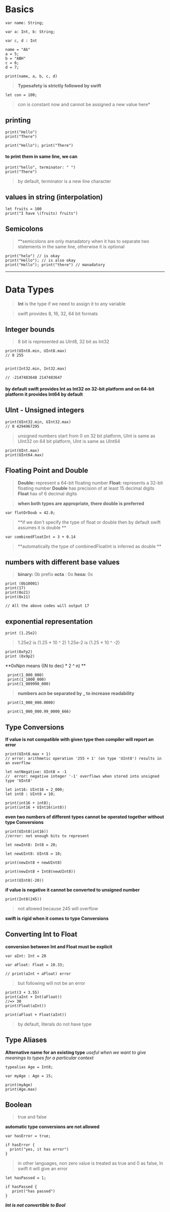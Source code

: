 # Basics

``` 
var name: String;

var a: Int, b: String;

var c, d : Int

name = "Ab"
a = 5;
b = "ABH"
c = 6;
d = 7;

print(name, a, b, c, d)
```
> **Typesafety is strictly followed by swift**

```
let con = 100;
```
> con is constant now and cannot be assigned a new value here*


## printing

```
print("Hello")
print("There")

print("Hello"); print("There")
```

#### to print them in same line, we can 

```
print("hello", terminator: " ")
print("There")
```
> by default, terminator is a new line character

## values in string (interpolation)

```
let fruits = 100
print("I have \(fruits) fruits")
```

## Semicolons

> **semicolons are only manadatory when it has to separate two statements in the same line, otherwise it is optional

```
print("helo") // is okay
print("Hello"); // is also okay
print("Hello"); print("there") // manadatory
```

------------------

# Data Types
  
> **Int** is the type if we need to assign it to any variable

> swift provides 8, 16, 32, 64 bit formats 


## Integer bounds

> 8 bit is represented as UInt8, 32 bit as Int32

```
print(UInt8.min, UInt8.max)
// 0 255


print(Int32.min, Int32.max)

// -2147483648 2147483647
```


#### by default swift provides Int as Int32 on 32-bit platform and on 64-bit platform it provides Int64 by default


## UInt - Unsigned integers

```
print(UInt32.min, UInt32.max)
// 0 4294967295

```

> unsigned numbers start from 0
> on 32 bit platform, UInt is same as UInt32
> on 64 bit platform, UInt is same as UInt64

```
print(UInt.max)
print(UInt64.max)
```


## Floating Point and Double

> **Double:** represent a 64-bit floating number
> **Float:** represents a 32-bit floating number
> **Double** has precision of at least 15 decimal digits
> **Float** has of 6 decimal digits

> **when both types are appropriate, there double is preferred**

```
var flotOrDoub = 42.0;
```
> **if we don't specify the type of float or double then by default swift assumes it is double **

```
var combinedFloatInt = 3 + 0.14
```
> **automatically the type of combinedFloatInt is inferred as double **


## numbers with different base values

> **binary:** 0b prefix
> **octa** : 0o
> **hexa:** 0x

```
print (0b10001)
print(17)
print(0o21)
print(0x11)

// All the above codes will output 17
```


## exponential representation

```
print (1.25e2)
```

> 1.25e2 is (1.25 * 10 ^ 2)
> 1.25e-2 is (1.25 * 10 ^ -2)

```
print(0xFp2)
print (0x9p2)
```

**0xNpn means ((N to dec) * 2 ^ n) **

```
 print(1_000_000)
 print(1_1000_000)
 print(1_009990_000)
```

> **numbers acn be separated by _ to increase readability**

```
 print(1_000_000.0000)

 print(1_000_000.99_0000_666)
```
 


## Type Conversions

**If value is not compatible with given type then compiler will report an error**


```
print(UInt8.max + 1)
// error: arithmetic operation '255 + 1' (on type 'UInt8') results in an overflow

let notNegative: UInt8 = -1
//  error: negative integer '-1' overflows when stored into unsigned type 'UInt8'

let int16: UInt16 = 2_000;
let int8 : UInt8 = 10;

print(int16 + int8);
print(int16 + UInt16(int8))
```
**even two numbers of different types cannot be operated together without type Conversions**

```
print(UInt8(int16))
//error: not enough bits to represent

let newInt8: Int8 = 20;

let newUInt8: UInt8 = 10;

print(newInt8 + newUInt8)

print(newInt8 + Int8(newUInt8))
```
```
print(UInt8(-20))
```
**if value is negative it cannot be converted to unsigned number**
```
print(Int8(245))
```
> not allowed because 245 will overflow

**swift is rigid when it comes to type Conversions**



## Converting Int to Float

**conversion between Int and Float must be explicit**

```
var aInt: Int = 20

var aFloat: Float = 10.33;

// print(aInt + aFloat) error

```
> but following will not be an error

```
print(3 + 3.55)
print(aInt + Int(aFloat))
//=> 30
print(Float(aInt))

print(aFloat + Float(aInt))
```
> by default, literals do not have type



## Type Aliases

**Alternative name for an existing type**
*useful when we want to give meanings to types for a particular context*

```
typealias Age = Int8;

var myAge : Age = 15;

print(myAge)
print(Age.max)
```


## Boolean


> true and false

**automatic type conversions are not allowed**

```
var hasError = true;

if hasError {
  print("yes, it has error")
}
```

> in other languages, non zero value is treated as true and 0 as false,
> In swift it will give an error

```
let hasPassed = 1;

if hasPassed {
   print("has passed")
}
```
***Int is not convertible to Bool***
